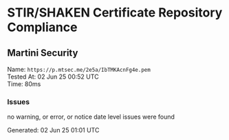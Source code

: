 # STIR/SHAKEN Certificate Repository Compliance

## Martini Security

Name: `https://p.mtsec.me/2e5a/IbTMKAcnFg4e.pem`\
Tested At: 02 Jun 25 00:52 UTC\
Time: 80ms

### Issues

no warning, or error, or notice date level issues were found

Generated: 02 Jun 25 01:01 UTC